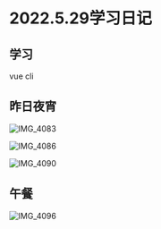 # 2022.5.29学习日记

## 学习

vue cli

## 昨日夜宵

![IMG_4083](https://ypyun-cdn.u1n1.com/img/picgo/2022/05/29/20220529164350.JPG)

![IMG_4086](https://ypyun-cdn.u1n1.com/img/picgo/2022/05/29/20220529164423.JPG)

![IMG_4090](https://ypyun-cdn.u1n1.com/img/picgo/2022/05/29/20220529164403.JPG)

## 午餐

![IMG_4096](https://ypyun-cdn.u1n1.com/img/picgo/2022/05/29/20220529164408.JPG)